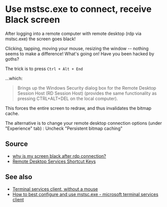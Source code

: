 ﻿# Use mstsc.exe to connect, receive Black screen

After logging into a remote computer with remote desktop (rdp via mstsc.exe) the screen goes black!

Clicking, tapping, moving your mouse, resizing the window -- nothing seems to make a difference! What's going on! Have you been hacked by goths?

The trick is to press `Ctrl + Alt + End`

...which:

> Brings up the Windows Security dialog box for the Remote Desktop Session Host (RD Session Host) (provides the same functionality as pressing CTRL+ALT+DEL on the local computer).

This forces the entire screen to redraw, and thus invalidates the bitmap cache.

The alternative is to change your remote desktop connection options (under "Experience" tab) :  Uncheck "Persistent bitmap caching"

## Source

- [why is my screen black after rdp connection?](http://superuser.com/questions/306412/why-is-my-screen-black-after-rdp-connection)
- [Remote Desktop Services Shortcut Keys](https://msdn.microsoft.com/en-us/library/aa383500.aspx)

## See also

- [Terminal services client, without a mouse](..\windows\mstsc_without_mouse.md)
- [How to best configure and use mstsc.exe - microsoft terminal services client](..\mstsc\how_to_best_configure_and_use_mstsc.md)